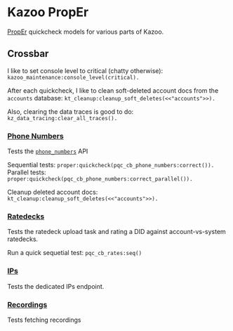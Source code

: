# Kazoo PropEr

[PropEr](http://proper.softlab.ntua.gr/) quickcheck models for various parts of Kazoo.

## Crossbar

I like to set console level to critical (chatty otherwise): `kazoo_maintenance:console_level(critical).`

After each quickcheck, I like to clean soft-deleted account docs from the `accounts` database: `kt_cleanup:cleanup_soft_deletes(<<"accounts">>).`

Also, clearing the data traces is good to do: `kz_data_tracing:clear_all_traces().`

### [Phone Numbers](src/pqc_cb_phone_numbers.erl)

Tests the [`phone_numbers`](../../applications/crossbar/doc/phone_numbers.md) API

Sequential tests: `proper:quickcheck(pqc_cb_phone_numbers:correct()).`
Parallel tests: `proper:quickcheck(pqc_cb_phone_numbers:correct_parallel()).`

Cleanup deleted account docs: `kt_cleanup:cleanup_soft_deletes(<<"accounts">>).`

### [Ratedecks](src/pqc_cb_rates.erl)

Tests the ratedeck upload task and rating a DID against account-vs-system ratedecks.

Run a quick sequetial test: `pqc_cb_rates:seq()`

### [IPs](src/pqc_cb_ips.erl)

Tests the dedicated IPs endpoint.

### [Recordings](../src/pqc_cb_recordings.erl)

Tests fetching recordings
